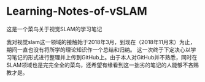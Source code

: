 # Learning-Notes-of-vSLAM
这是一个菜鸟关于视觉SLAM的学习笔记

我对视觉slam这一领域的接触始于2018年3月，到现在（2018年11月末）为止，期间一直也没有将所学的理论知识作一个总结和归纳。
这一次终于下定决心以学习笔记的形式进行整理并上传到GitHub上。由于本人对GitHub并不熟悉，同时在SLAM领域也是完完全全的菜鸟，还希望有缘看到这一拙劣的笔记的人能够不吝赐教才是。
